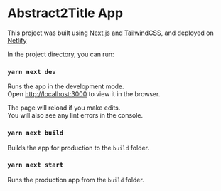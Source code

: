 # Abstract2Title App

This project was built using [Next.js](https://nextjs.org/) and [TailwindCSS](https://tailwindcss.com/), and deployed on [Netlify](https://netlify.com/)

In the project directory, you can run:

### `yarn next dev`

Runs the app in the development mode.\
Open [http://localhost:3000](http://localhost:3000) to view it in the browser.

The page will reload if you make edits.\
You will also see any lint errors in the console.

### `yarn next build`

Builds the app for production to the `build` folder.

### `yarn next start`

Runs the production app from the `build` folder.
